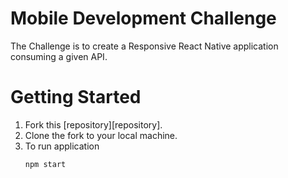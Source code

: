 # Mobile Development Challenge

The Challenge is to create a Responsive React Native application consuming a given API.

# Getting Started

1. Fork this [repository][repository].
1. Clone the fork to your local machine.
1. To run application
   ```bash
   npm start
   ```
